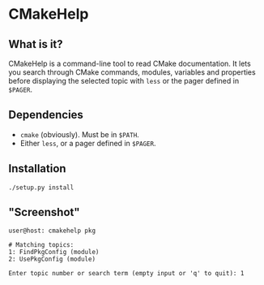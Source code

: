 # CMakeHelp

## What is it?

CMakeHelp is a command-line tool to read CMake documentation. It lets you
search through CMake commands, modules, variables and properties before
displaying the selected topic with `less` or the pager defined in `$PAGER`.

## Dependencies

- `cmake` (obviously). Must be in `$PATH`.
- Either `less`, or a pager defined in `$PAGER`.

## Installation

    ./setup.py install

## "Screenshot"

    user@host: cmakehelp pkg

    # Matching topics:
    1: FindPkgConfig (module)
    2: UsePkgConfig (module)

    Enter topic number or search term (empty input or 'q' to quit): 1
